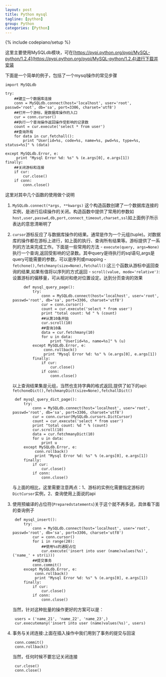 ```yaml
---
layout: post
title: Python mysql
tagline: [python] 
group: Python
categories: [Python]
---
```

{% include codepiano/setup %}

这里主要使用MySQLdb模块，可在[https://pypi.python.org/pypi/MySQL-python/1.2.4](https://pypi.python.org/pypi/MySQL-python/1.2.4)进行下载并安装

下面是一个简单的例子，包括了一个mysql操作的常见步骤

	import MySQLdb

	try:
		##建立一个数据库连接
		conn = MySQLdb.connect(host='localhost', user='root', passwd='root', db='sa', port=3306, charset='utf8')
		##打开一个游标，是数据库操作的入口
		cur = conn.cursor()
		##执行一个查询操作返回操作受影响的记录数
		count = cur.execute('select * from user')
		##查询所有
		for data in cur.fetchall():
			print "User[id=%s, code=%s, name=%s, pwd=%s, type=%s, status=%s]" % (data)
			
	except MySQLdb.Error, e:
		 print "Mysql Error %d: %s" % (e.args[0], e.args[1])
	finally:
		##关闭游标和连接
		if cur:
			cur.close()
		if conn:
			conn.close()

这里对其中几个函数的使用做个说明

1. `MySQLdb.connect(*args, **kwargs)` 这个构造函数创建了一个数据库连接的实例，是进行后续操作的关闭。构造函数中提供了常用的参数如
`host,user,passwd,db,port,connect_timeout,charset,ssl`如上面例子所示表达的意思清晰明了

2. `cursor`游标反应了与数据库操作的结果。通常是作为一个元组(tuple)。对数据库的操作都在游标上进行，如上面的执行、查询所有结果等。游标提供了一系列的方法来完成工作。下面是一些常用的方法
       - `execute(query, args=None)` 执行一个查询,返回受影响的记录数。其中query是待执行的sql语句,args是query可能需要的参数，可以是序列或mapping
       - `fetchone(),fetchmany(size=None),fetchall()`:这三个函数从游标中返回查询的结果,如果有值将以序列的方式返回
       - `scroll(value, mode='relative')`:设置游标的偏移量，可从相对和绝对位置设定。达到分页查询的效果
		


			def mysql_query_page():
				try:
					conn = MySQLdb.connect(host='localhost', user='root', passwd='root', db='sa', port=3306, charset='utf8')
					cur = conn.cursor()
					count = cur.execute('select * from user')
					print "total count: %d " % (count)
					##从第10条开始
					cur.scroll(10)
					##查询10条
					data = cur.fetchmany(10)
					for u in data:
						print "User[id=%s, name=%s]" % (u)
				except MySQLdb.Error, e:
					 conn.rollback()
					 print "Mysql Error %d: %s" % (e.args[0], e.args[1])
				finally:
					if cur:
						cur.close()
					if conn:
						conn.close()

	以上查询结果集是元组，当然也支持字典的格式返回,提供了如下的api: `fetchoneDict(),fetchmanyDict(size=None),fetchallDict()`
	
		def mysql_query_dict_page():
			try:
				conn = MySQLdb.connect(host='localhost', user='root', passwd='root', db='sa', port=3306, charset='utf8')
				cur = conn.cursor(MySQLdb.cursors.DictCursor)
				count = cur.execute('select * from user')
				print "total count: %d " % (count)
				cur.scroll(10)
				data = cur.fetchmanyDict(10)
				for u in data:
					print u
			except MySQLdb.Error, e:
				 conn.rollback()
				 print "Mysql Error %d: %s" % (e.args[0], e.args[1])
			finally:
				if cur:
					cur.close()
				if conn:
					conn.close()

	与上面的相比，这里需要注意两点：1、游标的实例化需要指定游标的`DictCursor`实例，2、查询使用上面说的api

3. 使用预编译的占位符(`Preparedstatements`)关于这个就不再多说，具体看下面的查询例子

		def mysql_insert():
		    try:
		        conn = MySQLdb.connect(host='localhost', user='root', passwd='root', db='sa', port=3306, charset='utf8')
		        cur = conn.cursor()
		        for i in range(20):
		            ##使用%s的通配占位
		            cur.execute('insert into user (name)values(%s)', ('name_' + str(i)))
		        ##提交事务
		        conn.commit()
		    except MySQLdb.Error, e:
		         conn.rollback()
		         print "Mysql Error %d: %s" % (e.args[0], e.args[1])
		    finally:
		        if cur:
		            cur.close()
		        if conn:
		            conn.close()
	
	当然，针对这种批量的操作更好的方案可以是： 

        users = ('name_21', 'name_22', 'name_23',)
        cur.executemany('insert into user (name)values(%s)', users)

4. 事务与关闭连接:上面在插入操作中我们用到了事务的提交与回滚

		conn.commit()
		conn.rollback()

	当然，任何时候不要忘记关闭连接  

		cur.close()
		conn.close()
